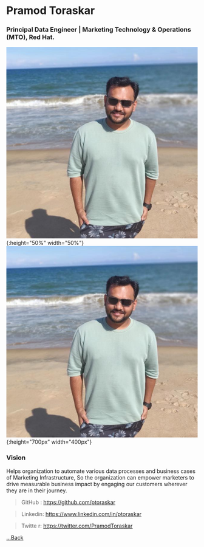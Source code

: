 
# Pramod Toraskar 

### Principal Data Engineer | Marketing Technology & Operations (MTO), Red Hat.

![test image size](/img/myself.jpg){:height="50%" width="50%"}
![test image size](/img/myself.jpg){:height="700px" width="400px"}

### Vision

Helps organization to automate various data processes and business cases of Marketing
Infrastructure, So the organization can empower marketers to drive measurable business 
impact by engaging our customers wherever they are in their journey.

> GitHub  : https://github.com/ptoraskar

> Linkedin: https://www.linkedin.com/in/ptoraskar

> Twitte r: https://twitter.com/PramodToraskar


[...Back](README.md)
